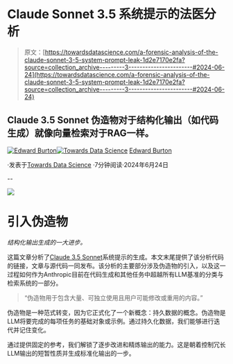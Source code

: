 # Claude Sonnet 3.5 系统提示的法医分析

> 原文：[https://towardsdatascience.com/a-forensic-analysis-of-the-claude-sonnet-3-5-system-prompt-leak-1d2e7170e2fa?source=collection_archive---------3-----------------------#2024-06-24](https://towardsdatascience.com/a-forensic-analysis-of-the-claude-sonnet-3-5-system-prompt-leak-1d2e7170e2fa?source=collection_archive---------3-----------------------#2024-06-24)

## Claude 3.5 Sonnet 伪造物对于结构化输出（如代码生成）就像向量检索对于RAG一样。

[](https://ed-burton.medium.com/?source=post_page---byline--1d2e7170e2fa--------------------------------)[![Edward Burton](../Images/75418d9af27ffa72778eeb76bb1642fa.png)](https://ed-burton.medium.com/?source=post_page---byline--1d2e7170e2fa--------------------------------)[](https://towardsdatascience.com/?source=post_page---byline--1d2e7170e2fa--------------------------------)[![Towards Data Science](../Images/a6ff2676ffcc0c7aad8aaf1d79379785.png)](https://towardsdatascience.com/?source=post_page---byline--1d2e7170e2fa--------------------------------) [Edward Burton](https://ed-burton.medium.com/?source=post_page---byline--1d2e7170e2fa--------------------------------)

·发表于[Towards Data Science](https://towardsdatascience.com/?source=post_page---byline--1d2e7170e2fa--------------------------------) ·7分钟阅读·2024年6月24日

--

![](../Images/68cda1865a3749423251418747c26e97.png)

# 引入伪造物

*结构化输出生成的一大进步。*

这篇文章分析了[Claude 3.5 Sonnet](https://www.anthropic.com/news/claude-3-5-sonnet)系统提示的生成。本文末尾提供了该分析代码的链接，文章与源代码一同发布。该分析的主要部分涉及伪造物的引入，以及这一过程如何作为Anthropic目前在代码生成和其他任务中超越所有LLM基准的分类与检索系统的一部分。

> “伪造物用于包含大量、可独立使用且用户可能修改或重用的内容。”

伪造物是一种范式转变，因为它正式化了一个新概念：持久数据的概念。伪造物是LLM将要完成的每项任务的基础对象或示例。通过持久化数据，我们能够进行迭代并记住变化。

通过提供固定的参考，我们解锁了逐步改进和精炼输出的能力。这是朝着控制冗长LLM输出的短暂性质并生成标准化输出的一步。
